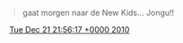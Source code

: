 > gaat morgen naar de New Kids\.\.\. Jongu\!\!

<img src="../../media/tweet.ico" width="12" /> [Tue Dec 21 21:56:17 +0000 2010](https://twitter.com/DromerDenker/status/17337586116730882)